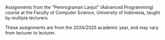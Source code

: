Assignments from the "Pemrograman Lanjut" (Advanced Programming) course at the Faculty of Computer Science, University of Indonesia, taught by multiple lecturers.

These assignments are from the 2024/2025 academic year, and may vary from lecturer to lecturer.
